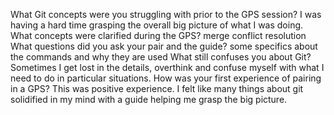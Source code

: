 What Git concepts were you struggling with prior to the GPS session? I was having a hard time grasping the overall big picture of what I was doing.
What concepts were clarified during the GPS? merge conflict resolution
What questions did you ask your pair and the guide? some specifics about the commands and why they are used
What still confuses you about Git? Sometimes I get lost in the details, overthink and confuse myself with what I need to do in particular situations. 
How was your first experience of pairing in a GPS? This was positive experience. I felt like many things about git solidified in my mind with a guide helping me grasp the big picture. 